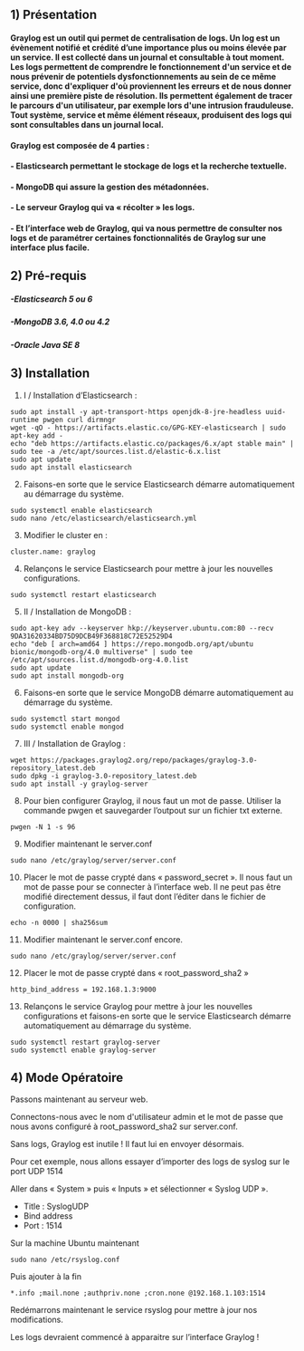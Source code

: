 ## 1) Présentation

#### Graylog est un outil qui permet de centralisation de logs. Un log est un évènement notifié et crédité d’une importance plus ou moins élevée par un service. Il est collecté dans un journal et consultable à tout moment. Les logs permettent de comprendre le fonctionnement d'un service et de nous prévenir de potentiels dysfonctionnements au sein de ce même service, donc d'expliquer d'où proviennent les erreurs et de nous donner ainsi une première piste de résolution. Ils permettent également de tracer le parcours d'un utilisateur, par exemple lors d'une intrusion frauduleuse. Tout système, service et même élément réseaux, produisent des logs qui sont consultables dans un journal local.

#### Graylog est composée de 4 parties :
#### - Elasticsearch permettant le stockage de logs et la recherche textuelle.
#### - MongoDB qui assure la gestion des métadonnées.
#### - Le serveur Graylog qui va « récolter » les logs.
#### - Et l’interface web de Graylog, qui va nous permettre de consulter nos logs et de paramétrer certaines fonctionnalités de Graylog sur une interface plus facile.

## 2) Pré-requis

##### -Elasticsearch 5 ou 6
##### -MongoDB 3.6, 4.0 ou 4.2
##### -Oracle Java SE 8

## 3) Installation

1. I / Installation d’Elasticsearch :

```
sudo apt install -y apt-transport-https openjdk-8-jre-headless uuid-runtime pwgen curl dirmngr
wget -qO - https://artifacts.elastic.co/GPG-KEY-elasticsearch | sudo apt-key add -
echo "deb https://artifacts.elastic.co/packages/6.x/apt stable main" | sudo tee -a /etc/apt/sources.list.d/elastic-6.x.list
sudo apt update
sudo apt install elasticsearch
```

2. Faisons-en sorte que le service Elasticsearch démarre automatiquement au démarrage du système.

```
sudo systemctl enable elasticsearch
sudo nano /etc/elasticsearch/elasticsearch.yml
```

3. Modifier le cluster en : 

```
cluster.name: graylog
```

4. Relançons le service Elasticsearch pour mettre à jour les nouvelles configurations.

```
sudo systemctl restart elasticsearch
```

5. II / Installation de MongoDB :

```
sudo apt-key adv --keyserver hkp://keyserver.ubuntu.com:80 --recv 9DA31620334BD75D9DCB49F368818C72E52529D4
echo "deb [ arch=amd64 ] https://repo.mongodb.org/apt/ubuntu bionic/mongodb-org/4.0 multiverse" | sudo tee /etc/apt/sources.list.d/mongodb-org-4.0.list
sudo apt update
sudo apt install mongodb-org
```

6. Faisons-en sorte que le service MongoDB démarre automatiquement au démarrage du système.

```
sudo systemctl start mongod
sudo systemctl enable mongod
```

7. III / Installation de Graylog :

```
wget https://packages.graylog2.org/repo/packages/graylog-3.0-repository_latest.deb
sudo dpkg -i graylog-3.0-repository_latest.deb
sudo apt install -y graylog-server
```

8. Pour bien configurer Graylog, il nous faut un mot de passe. Utiliser la commande pwgen et sauvegarder l’outpout sur un fichier txt externe.

```
pwgen -N 1 -s 96
```
 

9. Modifier maintenant le server.conf

```
sudo nano /etc/graylog/server/server.conf
```

10. Placer le mot de passe crypté dans « password_secret ». Il nous faut un mot de passe pour se connecter à l’interface web. Il ne peut pas être modifié directement dessus, il faut dont l’éditer dans le fichier de configuration.

```
echo -n 0000 | sha256sum
```

11. Modifier maintenant le server.conf encore.

```
sudo nano /etc/graylog/server/server.conf
```

12. Placer le mot de passe crypté dans « root_password_sha2 »

```
http_bind_address = 192.168.1.3:9000
```

13. Relançons le service Graylog pour mettre à jour les nouvelles configurations et faisons-en sorte que le service Elasticsearch démarre automatiquement au démarrage du système.

```
sudo systemctl restart graylog-server
sudo systemctl enable graylog-server
```

## 4) Mode Opératoire

Passons maintenant au serveur web.

Connectons-nous avec le nom d'utilisateur admin et le mot de passe que nous avons configuré à root_password_sha2 sur server.conf.
 
Sans logs, Graylog est inutile ! Il faut lui en envoyer désormais.

Pour cet exemple, nous allons essayer d’importer des logs de syslog sur le port UDP 1514

Aller dans « System » puis « Inputs » et sélectionner « Syslog UDP ».
-	Title : SyslogUDP
-	Bind address
-	Port : 1514
 
Sur la machine Ubuntu maintenant

```
sudo nano /etc/rsyslog.conf
```

Puis ajouter à la fin

```
*.info ;mail.none ;authpriv.none ;cron.none @192.168.1.103:1514
```

Redémarrons maintenant le service rsyslog pour mettre à jour nos modifications.

Les logs devraient commencé à apparaitre sur l’interface Graylog !
